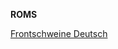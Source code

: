 <b>ROMS</b>

<a href="https://download.loveroms.com/downloader/rom/Frontschweine%20(Germany).7z?id=250652&token=1513816680-Hyai4WiOguX8BIhTco3%2FeAQ9J7aszHjIhnzHv8GGgaw%3D">Frontschweine Deutsch</a>
